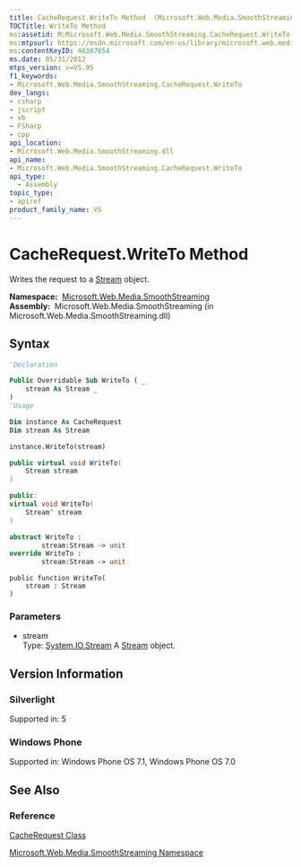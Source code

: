 ```yaml
---
title: CacheRequest.WriteTo Method  (Microsoft.Web.Media.SmoothStreaming)
TOCTitle: WriteTo Method
ms:assetid: M:Microsoft.Web.Media.SmoothStreaming.CacheRequest.WriteTo(System.IO.Stream)
ms:mtpsurl: https://msdn.microsoft.com/en-us/library/microsoft.web.media.smoothstreaming.cacherequest.writeto(v=VS.95)
ms:contentKeyID: 46307654
ms.date: 05/31/2012
mtps_version: v=VS.95
f1_keywords:
- Microsoft.Web.Media.SmoothStreaming.CacheRequest.WriteTo
dev_langs:
- csharp
- jscript
- vb
- FSharp
- cpp
api_location:
- Microsoft.Web.Media.SmoothStreaming.dll
api_name:
- Microsoft.Web.Media.SmoothStreaming.CacheRequest.WriteTo
api_type:
  - Assembly
topic_type:
- apiref
product_family_name: VS
---
```


# CacheRequest.WriteTo Method

Writes the request to a [Stream](https://msdn.microsoft.com/library/8f86tw9e\(v=vs.95\)) object.

**Namespace:**  [Microsoft.Web.Media.SmoothStreaming](microsoft-web-media-smoothstreaming-namespace_1.md)  
**Assembly:**  Microsoft.Web.Media.SmoothStreaming (in Microsoft.Web.Media.SmoothStreaming.dll)

## Syntax

```vb
'Declaration

Public Overridable Sub WriteTo ( _
    stream As Stream _
)
'Usage

Dim instance As CacheRequest
Dim stream As Stream

instance.WriteTo(stream)
```

```csharp
public virtual void WriteTo(
    Stream stream
)
```

```cpp
public:
virtual void WriteTo(
    Stream^ stream
)
```

``` fsharp
abstract WriteTo : 
        stream:Stream -> unit 
override WriteTo : 
        stream:Stream -> unit 
```

```jscript
public function WriteTo(
    stream : Stream
)
```

### Parameters

  - stream  
    Type: [System.IO.Stream](https://msdn.microsoft.com/library/8f86tw9e\(v=vs.95\))  
    A [Stream](https://msdn.microsoft.com/library/8f86tw9e\(v=vs.95\)) object.

## Version Information

### Silverlight

Supported in: 5  

### Windows Phone

Supported in: Windows Phone OS 7.1, Windows Phone OS 7.0  

## See Also

### Reference

[CacheRequest Class](cacherequest-class-microsoft-web-media-smoothstreaming_1.md)

[Microsoft.Web.Media.SmoothStreaming Namespace](microsoft-web-media-smoothstreaming-namespace_1.md)

